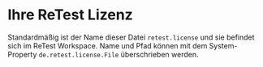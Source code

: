 Ihre ReTest Lizenz
==================

Standardmäßig ist der Name dieser Datei `retest.license` und sie befindet sich im ReTest Workspace.
Name und Pfad können mit dem System-Property `de.retest.license.File` überschrieben werden.
